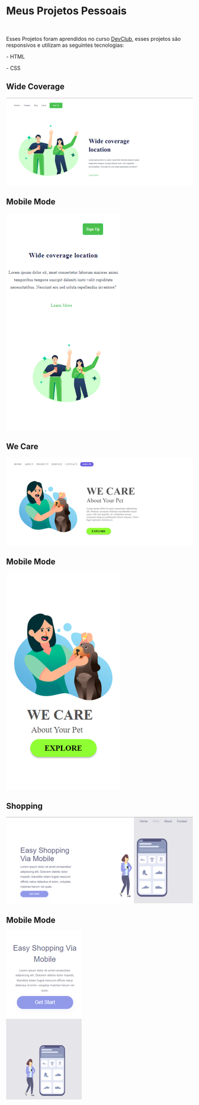 <h1>Meus Projetos Pessoais</h1>
<br>
<p>Esses Projetos foram aprendidos no curso <a href="https://rodolfomori.com.br/devclub" target="_blank">DevClub</a>, esses projetos são responsivos e utilizam as seguintes tecnologias:</p>

<p> - HTML </p>
<p> - CSS </p>

<h2>Wide Coverage</h2>
<a href="https://github.com/WilsonCamini17/Git-e-Github/blob/42a0a368b7b615bd50d2191d367f0573d99d7a0c/23-Coverage%20Responsive.html" target="_blank"><img src="https://github.com/WilsonCamini17/Git-e-Github/blob/main/assets/img/Desktop%20Wide.png?raw=true" alt="imageproject"></a>

<br>
<h2>Mobile Mode</h2>
<a href="https://github.com/WilsonCamini17/Git-e-Github/blob/3f0a906562d2add7c8419e504427017651614d7d/23-Coverage%20Responsive.css"><img src="https://github.com/WilsonCamini17/Git-e-Github/blob/main/assets/img/Mobile%20Wide.png?raw=true" alt="imageproject"/></a>

<br>
<h2>We Care</h2>
<a href="https://github.com/WilsonCamini17/Git-e-Github/blob/7c5fe1b6ab3030a789c7e29b349e33f1c9c22a7b/24-We%20care%20responsive.html"><img src="https://github.com/WilsonCamini17/Git-e-Github/blob/main/assets/img/We%20care.desktop.png?raw=true" alt="imageproject"/></a>

<br>
<h2>Mobile Mode</h2>
<a href="https://github.com/WilsonCamini17/Git-e-Github/blob/558dcd03302d3e78e42e284b4784f915fb29bd0d/24-We%20care%20responsive.css"><img src="https://github.com/WilsonCamini17/Git-e-Github/blob/main/assets/img/We%20care.Mobile.png?raw=true" alt="imageproject"/></a>

<br>
<h2>Shopping</h2>
<img src="https://github.com/WilsonCamini17/Git-e-Github/blob/main/assets/img/desktop.shopping.png?raw=true" alt="imageproject"/>
<h2>Mobile Mode</h2>
<img src="https://github.com/WilsonCamini17/Git-e-Github/blob/main/assets/img/mobile.shopping.png?raw=true" alt="imageproject"/>








